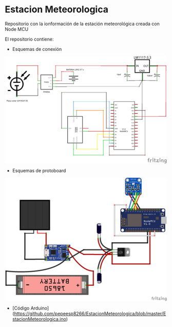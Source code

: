 # Estacion Meteorologica

Repositorio con la ionformación de la estación meteorológica creada con Node MCU

El repositorio contiene:
- Esquemas de conexión
<img src="proyecto final_esquema.png" width="600" align="center">

- Esquemas de protoboard
<img src="proyecto final.png" width="600" align="center">

- [Código Arduino] (https://github.com/pepeesp8266/EstacionMeteorologica/blob/master/EstacionMeteorologica.ino)

